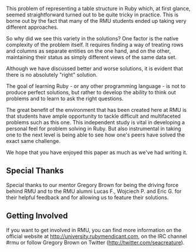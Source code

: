 This problem of representing a table structure in Ruby which, at first glance, seemed straightforward turned out to be quite tricky in practice. This is borne out by the fact that many of the RMU students ended up taking very different approaches.

So why did we see this variety in the solutions? One factor is the native complexity of the problem itself. It requires finding a way of treating rows and columns as separate entities on the one hand, and on the other, maintaining their status as simply different views of the same data set.
 
Although we have discussed better and worse solutions, it is evident that there is no absolutely "right" solution. 

The goal of learning Ruby - or any other programming language - is not to produce perfect solutions, but rather to develop the ability to think out problems and to learn to ask the right questions.

The great benefit of the environment that has been created here at RMU is that students have ample opportunity to tackle difficult and multifaceted problems such as this one. This independent study is vital in developing a personal feel for problem solving in Ruby. But also instrumental in taking one to the next level is being able to see how one's peers have solved the exact same challenge.

We hope that you have enjoyed this paper as much as we've had writing it.

Special Thanks
----------------------

Special thanks to our mentor Gregory Brown for being the driving force behind RMU and to the RMU alumni Lucas F., Wojciech P. and Eric G. for their helpful feedback and for allowing us to feature their solutions.

Getting Involved
----------------------

If you want to get involved in RMU, you can find more information on the official website at http://university.rubymendicant.com, on the IRC channel #rmu or follow Gregory Brown on Twitter (http://twitter.com/seacreature).  